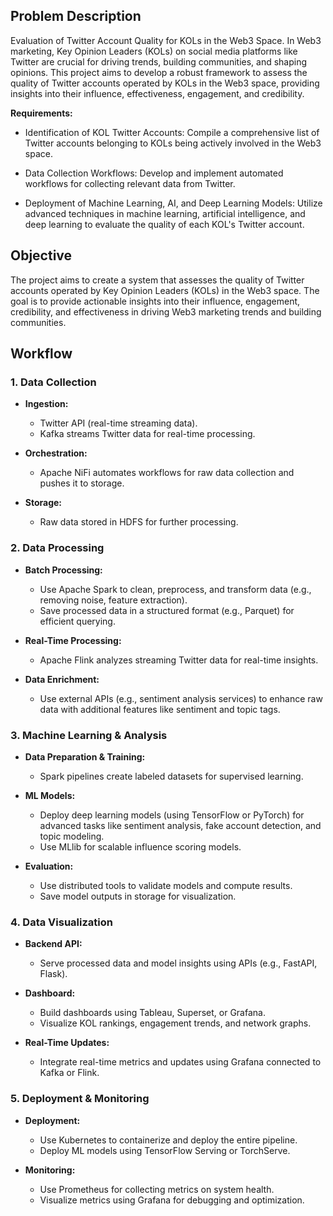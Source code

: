 ## Problem Description

Evaluation of Twitter Account Quality for KOLs in the Web3 Space. In Web3 marketing, Key Opinion Leaders (KOLs) on social media platforms like Twitter are crucial for driving trends, building communities, and shaping opinions. This project aims to develop a robust framework to assess the quality of Twitter accounts operated by KOLs in the Web3 space, providing insights into their influence, effectiveness, engagement, and credibility. 

**Requirements:**

- Identification of KOL Twitter Accounts: Compile a comprehensive list of Twitter accounts belonging to KOLs being actively involved in the Web3 space.  

- Data Collection Workflows: Develop and implement automated workflows for collecting relevant data from Twitter. 

- Deployment of Machine Learning, AI, and Deep Learning Models: Utilize advanced techniques in machine learning, artificial intelligence, and deep learning to evaluate the quality of each KOL's Twitter account.


## Objective

The project aims to create a system that assesses the quality of Twitter accounts operated by Key Opinion Leaders (KOLs) in the Web3 space. The goal is to provide actionable insights into their influence, engagement, credibility, and effectiveness in driving Web3 marketing trends and building communities.


## Workflow

### 1. Data Collection
- **Ingestion:**
  - Twitter API (real-time streaming data).
  - Kafka streams Twitter data for real-time processing.

- **Orchestration:**
  - Apache NiFi automates workflows for raw data collection and pushes it to storage.

- **Storage:**
  - Raw data stored in HDFS for further processing.

### 2. Data Processing
- **Batch Processing:**
  - Use Apache Spark to clean, preprocess, and transform data (e.g., removing noise, feature extraction).
  - Save processed data in a structured format (e.g., Parquet) for efficient querying.

- **Real-Time Processing:**
  - Apache Flink analyzes streaming Twitter data for real-time insights.

- **Data Enrichment:**
  - Use external APIs (e.g., sentiment analysis services) to enhance raw data with additional features like sentiment and topic tags.

### 3. Machine Learning & Analysis
- **Data Preparation & Training:**
  - Spark pipelines create labeled datasets for supervised learning.

- **ML Models:**
  - Deploy deep learning models (using TensorFlow or PyTorch) for advanced tasks like sentiment analysis, fake account detection, and topic modeling.
  - Use MLlib for scalable influence scoring models.

- **Evaluation:**
  - Use distributed tools to validate models and compute results.
  - Save model outputs in storage for visualization.


### 4. Data Visualization
- **Backend API:**
  - Serve processed data and model insights using APIs (e.g., FastAPI, Flask).

- **Dashboard:**
  - Build dashboards using Tableau, Superset, or Grafana.
  - Visualize KOL rankings, engagement trends, and network graphs.

- **Real-Time Updates:**
  - Integrate real-time metrics and updates using Grafana connected to Kafka or Flink.

### 5. Deployment & Monitoring
- **Deployment:**
  - Use Kubernetes to containerize and deploy the entire pipeline.
  - Deploy ML models using TensorFlow Serving or TorchServe.

- **Monitoring:**
  - Use Prometheus for collecting metrics on system health.
  - Visualize metrics using Grafana for debugging and optimization.
